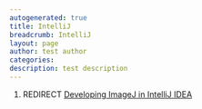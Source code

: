 ```yaml
---
autogenerated: true
title: IntelliJ
breadcrumb: IntelliJ
layout: page
author: test author
categories: 
description: test description
---
```


1.  REDIRECT [Developing ImageJ in IntelliJ IDEA](Developing_ImageJ_in_IntelliJ_IDEA "wikilink")
